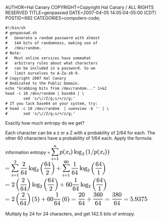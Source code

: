 AUTHOR=Hal Canary
COPYRIGHT=Copyright Hal Canary / ALL RIGHTS RESERVED
TITLE=genpasswd
DATE=2007-04-05 14:05:04-05:00 (CDT)
POSTID=682
CATEGORIES=computers-code;

    #!/bin/sh
    # genpasswd.sh
    #   Generate a random password with almost
    #   144 bits of randomness, making use of
    #   /dev/random.
    # Note:
    #   Most online services have somewhat
    #   arbitrary rules about what characters
    #   can be included in a password. So we
    #   limit ourselves to A-Za-z0-9.
    # Copyright 2007 Hal Canary
    # Dedicated to the Public Domain.
    echo "Grabbing bits from /dev/random..." 1>&2
    head -c 18 /dev/random | base64 | \
            sed 's/\//Z/g;s/+/z/g;'
    # If you lack base64 on your system, try:
    # head -c 18 /dev/random  | uuenview -b '' | \
    #       sed 's/\//Z/g;s/+/z/g;'
    

Exactly how much entropy do we get?

Each character can be a z or a Z with a probability of 2/64 for each. The other 60 characters have a probability of 1/64 each. Apply the formula:

<div class="centered">information entropy = <img src="/images/information-entropy.png" width="183" height="48" alt="\displaystyle{\sum_{i=1}^np(x_i)\log_2 \left(1/p(x_i)\right)}" style="vertical-align:middle;"><br><img src="/images/information-entropy2.png" width="317" height="52" alt="= \displaystyle{\sum_{i=1}^{2}\frac{2}{64} \log_2 \left({\frac{64}{2}}\right)} + \displaystyle{\sum_{i=1}^{60}\frac{1}{64} \log_2 \left({\frac{64}{1}}\right)}"><br><img src="/images/information-entropy3.png" width="320" height="43" alt="= 2 \left({\frac{2}{64}}\right) \log_2 \left({\frac{64}{2}}\right) + 60 \frac{1}{64} \log_2 \left({\frac{64}{1}}\right)"><br><img src="/images/information-entropy4.png" alt="= 2 \left({\frac{2}{64}}\right) \left({5}\right) + 60 \frac{1}{64} \left({6}\right) = \frac{20}{64} + \frac{360}{64} = \frac{380}{64} = 5.9375"></div>

Mulitply by 24 for 24 characters, and get 142.5 bits of entropy.
